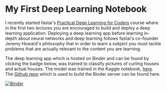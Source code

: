 # My First Deep Learning Notebook

I recently started fastai's [Practical Deep Learning for Coders](https://course.fast.ai/) course where in the first two lectures you are encouraged to build and deploy a deep learning application. Deploying a deep learning app before learning in-depth about neural networks and deep learning follows fastai's co-founder Jeremy Howard's philosophy that in order to learn a subject you must tackle problems that are actually relevant to the content you are learning.

The deep learning app which is hosted on Binder and can be found by clicking the badge below, was trained to classify pictures of curling houses and actual houses. The model was trained in the Kaggle notebook, [here](https://www.kaggle.com/code/robertcurrie/my-first-deep-learning-notebook). The [Github repo](https://github.com/calicorob/curling-classifier) which is used to build the Binder server can be found here.

[![Binder](https://mybinder.org/badge_logo.svg)](https://mybinder.org/v2/gh/calicorob/curling-classifier/HEAD?urlpath=voila%2Frender%2Fmy_first_deep_learning_notebook.ipynb)